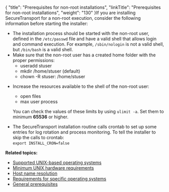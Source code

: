 {
    "title": "Prerequisites for non-root installations",
    "linkTitle": "Prerequisites for non-root installations",
    "weight": "130"
}If you are installing <span class="mc-variable axway_variables.Component_Short_Name variable">SecureTransport</span> for a non-root execution, consider the following information before starting the installer:

-   The installation process should be started with the non-root user, defined in the `/etc/passwd` file and have a valid shell that allows login and command execution. For example, `/sbin/nologin` is not a valid shell, but `/bin/bash` is a valid shell.
-   Мake sure that the non-root user has a created home folder with the proper permissions:
    -   useradd stuser
    -   mkdir /home/stuser (default)
    -   chown -R stuser: /home/stuser

<!-- -->

-   Increase the resources available to the shell of the non-root user:
    -   open files
    -   max user process

      
    You can check the values of these limits by using `ulimit -a`. Set them to minimum **65536** or higher.

<!-- -->

-   The <span class="mc-variable axway_variables.Component_Short_Name variable">SecureTransport</span> installation routine calls crontab to set up some entries for log rotation and process monitoring. To tell the installer to skip the calls to crontab:  
    `export INSTALL_CRON=false`

**Related topics:**

-   <a href="" class="MCXref xref">Supported UNIX-based operating systems</a>
-   <a href="" class="MCXref xref">Minimum UNIX hardware requirements</a>
-   <a href="" class="MCXref xref">Host name resolution</a>
-   <a href="../requirements_for_specific_operating_systems" class="MCXref xref">Requirements for specific operating systems</a>
-   <a href="" class="MCXref xref">General prerequisites</a>
